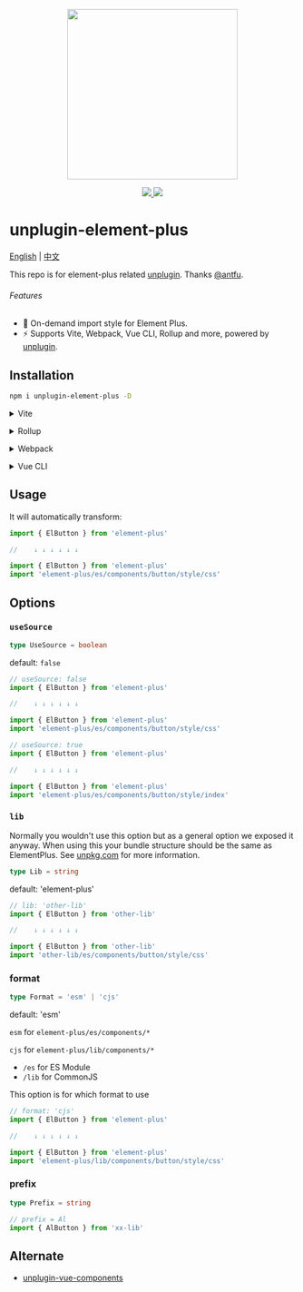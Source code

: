 <p align="center">
  <img width="300px" src="https://user-images.githubusercontent.com/10731096/95823103-9ce15780-0d5f-11eb-8010-1bd1b5910d4f.png">
</p>

<p align="center">
  <a href="https://www.npmjs.org/package/unplugin-element-plus">
    <img src="https://img.shields.io/npm/v/unplugin-element-plus.svg">
  </a>
  <a href="https://npmcharts.com/compare/unplugin-element-plus?minimal=true">
    <img src="http://img.shields.io/npm/dm/unplugin-element-plus.svg">
  </a>
  <br>
</p>

# unplugin-element-plus

[English](README.md) | [中文](README.zh-CN.md)

This repo is for element-plus related [unplugin](https://github.com/unjs/unplugin). Thanks [@antfu](https://github.com/antfu).

###### Features

- 💚 On-demand import style for Element Plus.
- ⚡️ Supports Vite, Webpack, Vue CLI, Rollup and more, powered by <a href="https://github.com/unjs/unplugin">unplugin</a>.

## Installation

```bash
npm i unplugin-element-plus -D
```

<details>
<summary>Vite</summary><br>

```ts
// vite.config.ts
import ElementPlus from 'unplugin-element-plus/vite'

export default {
  plugins: [
    ElementPlus({
      // options
    }),
  ],
}
```

<br></details>

<details>
<summary>Rollup</summary><br>

```ts
// rollup.config.js
import ElementPlus from 'unplugin-element-plus/rollup'

export default {
  plugins: [
    ElementPlus({
      // options
    }),
  ],
}
```

<br></details>

<details>
<summary>Webpack</summary><br>

```ts
// webpack.config.js
module.exports = {
  /* ... */
  plugins: [
    require('unplugin-element-plus/webpack')({
      // options
    }),
  ],
}
```

<br></details>

<details>
<summary>Vue CLI</summary><br>

```ts
// vue.config.js
module.exports = {
  configureWebpack: {
    plugins: [
      require('unplugin-element-plus/webpack')({
        // options
      }),
    ],
  },
}
```

<br></details>

## Usage

It will automatically transform:

```javascript
import { ElButton } from 'element-plus'

//    ↓ ↓ ↓ ↓ ↓ ↓

import { ElButton } from 'element-plus'
import 'element-plus/es/components/button/style/css'
```

## Options

### `useSource`

```ts
type UseSource = boolean
```

default: `false`

```javascript
// useSource: false
import { ElButton } from 'element-plus'

//    ↓ ↓ ↓ ↓ ↓ ↓

import { ElButton } from 'element-plus'
import 'element-plus/es/components/button/style/css'

// useSource: true
import { ElButton } from 'element-plus'

//    ↓ ↓ ↓ ↓ ↓ ↓

import { ElButton } from 'element-plus'
import 'element-plus/es/components/button/style/index'
```

### `lib`

Normally you wouldn't use this option but as a general option we exposed it anyway.
When using this your bundle structure should be the same as ElementPlus.
See [unpkg.com](https://unpkg.com/element-plus) for more information.

```ts
type Lib = string
```

default: 'element-plus'

```javascript
// lib: 'other-lib'
import { ElButton } from 'other-lib'

//    ↓ ↓ ↓ ↓ ↓ ↓

import { ElButton } from 'other-lib'
import 'other-lib/es/components/button/style/css'
```

### format

```ts
type Format = 'esm' | 'cjs'
```

default: 'esm'

`esm` for `element-plus/es/components/*`

`cjs` for `element-plus/lib/components/*`

- `/es` for ES Module
- `/lib` for CommonJS

This option is for which format to use

```javascript
// format: 'cjs'
import { ElButton } from 'element-plus'

//    ↓ ↓ ↓ ↓ ↓ ↓

import { ElButton } from 'element-plus'
import 'element-plus/lib/components/button/style/css'
```

### prefix

```ts
type Prefix = string
```

```javascript
// prefix = Al
import { AlButton } from 'xx-lib'
```

## Alternate

- [unplugin-vue-components](https://github.com/antfu/unplugin-vue-components)

